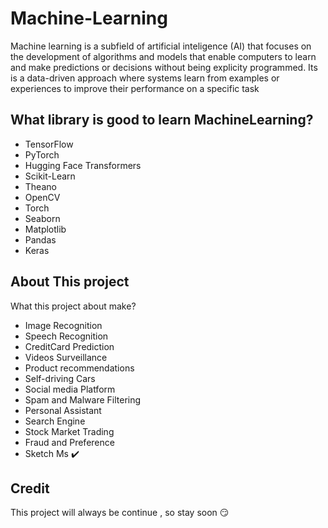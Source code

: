 # Machine-Learning
Machine learning is a subfield of artificial inteligence (AI) that focuses on the development of algorithms and models that enable computers to learn and make predictions or decisions without being explicity programmed. Its is a data-driven approach where systems learn from examples or experiences to improve their performance on a specific task

## What library is good to learn MachineLearning?
- TensorFlow
- PyTorch
- Hugging Face Transformers
- Scikit-Learn
- Theano
- OpenCV
- Torch
- Seaborn
- Matplotlib
- Pandas
- Keras

## About This project
What this project about make?
- Image Recognition
- Speech Recognition
- CreditCard Prediction
- Videos Surveillance
- Product recommendations
- Self-driving Cars
- Social media Platform
- Spam and Malware Filtering
- Personal Assistant
- Search Engine
- Stock Market Trading
- Fraud and Preference
- Sketch Ms ✔️
## Credit
This project will always be continue , so stay soon 😏

